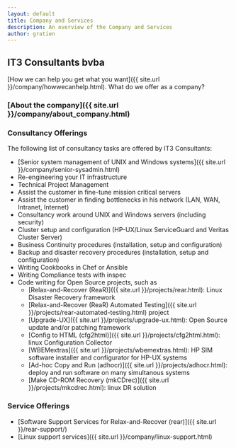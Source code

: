 ```yaml
---
layout: default
title: Company and Services
description: An overview of the Company and Services
author: gratien
---
```


## IT3 Consultants bvba

[How we can help you get what you want]({{ site.url }}/company/howwecanhelp.html).
What do we offer as a company?

### [About the company]({{ site.url }}/company/about_company.html)

### Consultancy Offerings

The following list of consultancy tasks are offered by IT3 Consultants:

 * [Senior system management of UNIX and Windows systems]({{ site.url }}/company/senior-sysadmin.html)
 * Re-engineering your IT infrastructure
 * Technical Project Management
 * Assist the customer in fine-tune mission critical servers
 * Assist the customer in finding bottlenecks in his network (LAN, WAN, Intranet, Internet)
 * Consultancy work around UNIX and Windows servers (including security)
 * Cluster setup and configuration (HP-UX/Linux ServiceGuard and Veritas Cluster Server)
 * Business Continuity procedures (installation, setup and configuration)
 * Backup and disaster recovery procedures (installation, setup and configuration)
 * Writing Cookbooks in Chef or Ansible
 * Writing Compliance tests with inspec
 * Code writing for Open Source projects, such as
   - [Relax-and-Recover (ReaR)]({{ site.url }}/projects/rear.html): Linux Disaster Recovery framework
   - [Relax-and-Recover (ReaR) Automated Testing]({{ site.url }}/projects/rear-automated-testing.html) project 
   - [Upgrade-UX]({{ site.url }}/projects/upgrade-ux.html): Open Source update and/or patching framework
   - [Config to HTML (cfg2html)]({{ site.url }}/projects/cfg2html.html): linux Configuration Collector
   - [WBEMextras]({{ site.url }}/projects/wbemextras.html): HP SIM software installer and configurator for HP-UX systems
   - [Ad-hoc Copy and Run (adhocr)]({{ site.url }}/projects/adhocr.html): deploy and run software on many simultanous systems
   - [Make CD-ROM Recovery (mkCDrec)]({{ site.url }}/projects/mkcdrec.html): linux DR solution

### Service Offerings

 * [Software Support Services for Relax-and-Recover (rear)]({{ site.url }}/rear-support/)
 * [Linux support services]({{ site.url }}/company/linux-support.html)

